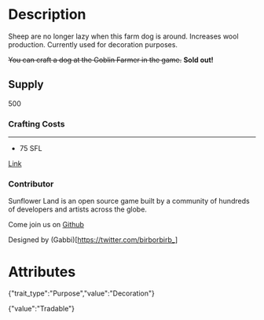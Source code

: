 # Description

Sheep are no longer lazy when this farm dog is around. Increases wool production. Currently used for decoration purposes.

~~You can craft a dog at the Goblin Farmer in the game.~~ **Sold out!**

## Supply

500

### Crafting Costs

---

- 75 SFL

[Link](https://docs.sunflower-land.com/player-guides/rare-and-limited-items#boosts)

### Contributor

Sunflower Land is an open source game built by a community of hundreds of developers and artists across the globe.

Come join us on [Github](https://github.com/sunflower-land/sunflower-land)

Designed by (Gabbi)[https://twitter.com/birborbirb_]

# Attributes

{"trait_type":"Purpose","value":"Decoration"}

{"value":"Tradable"}
